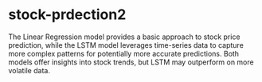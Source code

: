 # stock-prdection2
The Linear Regression model provides a basic approach to stock price prediction, while the LSTM model leverages time-series data to capture more complex patterns for potentially more accurate predictions. Both models offer insights into stock trends, but LSTM may outperform on more volatile data.
